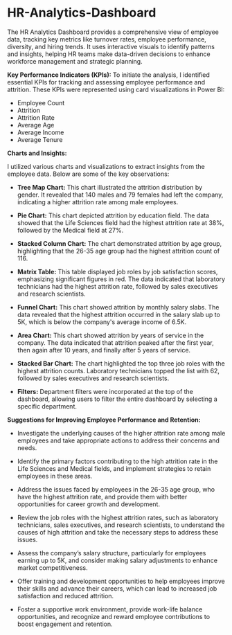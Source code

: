 # HR-Analytics-Dashboard
The HR Analytics Dashboard provides a comprehensive view of employee data, tracking key metrics like turnover rates, employee performance, diversity, and hiring trends. It uses interactive visuals to identify patterns and insights, helping HR teams make data-driven decisions to enhance workforce management and strategic planning.

**Key Performance Indicators (KPIs):** To initiate the analysis, I identified essential KPIs for tracking and assessing employee performance and attrition. These KPIs were represented using card visualizations in Power BI:

- Employee Count
- Attrition
- Attrition Rate
- Average Age
- Average Income
- Average Tenure

**Charts and Insights:**

I utilized various charts and visualizations to extract insights from the employee data. Below are some of the key observations:

- **Tree Map Chart:** This chart illustrated the attrition distribution by gender. It revealed that 140 males and 79 females had left the company, indicating a higher attrition rate among male employees.
  
- **Pie Chart:** This chart depicted attrition by education field. The data showed that the Life Sciences field had the highest attrition rate at 38%, followed by the Medical field at 27%.

- **Stacked Column Chart:** The chart demonstrated attrition by age group, highlighting that the 26-35 age group had the highest attrition count of 116.

- **Matrix Table:** This table displayed job roles by job satisfaction scores, emphasizing significant figures in red. The data indicated that laboratory technicians had the highest attrition rate, followed by sales executives and research scientists.

- **Funnel Chart:** This chart showed attrition by monthly salary slabs. The data revealed that the highest attrition occurred in the salary slab up to 5K, which is below the company's average income of 6.5K.

- **Area Chart:** This chart showed attrition by years of service in the company. The data indicated that attrition peaked after the first year, then again after 10 years, and finally after 5 years of service.

- **Stacked Bar Chart:** The chart highlighted the top three job roles with the highest attrition counts. Laboratory technicians topped the list with 62, followed by sales executives and research scientists.

- **Filters:** Department filters were incorporated at the top of the dashboard, allowing users to filter the entire dashboard by selecting a specific department.

**Suggestions for Improving Employee Performance and Retention:**

- Investigate the underlying causes of the higher attrition rate among male employees and take appropriate actions to address their concerns and needs.
  
- Identify the primary factors contributing to the high attrition rate in the Life Sciences and Medical fields, and implement strategies to retain employees in these areas.
  
- Address the issues faced by employees in the 26-35 age group, who have the highest attrition rate, and provide them with better opportunities for career growth and development.
  
- Review the job roles with the highest attrition rates, such as laboratory technicians, sales executives, and research scientists, to understand the causes of high attrition and take the necessary steps to address these issues.
  
- Assess the company’s salary structure, particularly for employees earning up to 5K, and consider making salary adjustments to enhance market competitiveness.
  
- Offer training and development opportunities to help employees improve their skills and advance their careers, which can lead to increased job satisfaction and reduced attrition.
  
- Foster a supportive work environment, provide work-life balance opportunities, and recognize and reward employee contributions to boost engagement and retention.
